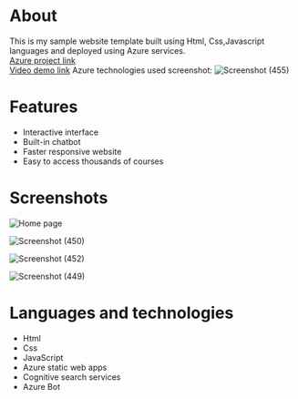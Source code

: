 # About
This is my sample website template built using Html, Css,Javascript languages and deployed using Azure services.     
[Azure project link](https://happy-forest-0862ca910.3.azurestaticapps.net)      
[Video demo link](https://youtu.be/HwHtArWor8E)
Azure technologies used screenshot:
![Screenshot (455)](https://github.com/sankethp44/Cooking-Starter/assets/122307186/cfe1221b-7ede-43ce-99ae-0ea3985a00c9)

# Features
- Interactive interface    
- Built-in chatbot    
- Faster responsive website    
- Easy to access thousands of courses    
# Screenshots
![Home page](https://github.com/sankethp44/Cooking-Starter/assets/122307186/39ccec84-0ff8-442c-9a6a-c98bb5713f15)

![Screenshot (450)](https://github.com/sankethp44/Cooking-Starter/assets/122307186/aae60f8b-5f5d-44eb-9a41-1cc29e4c3993)

![Screenshot (452)](https://github.com/sankethp44/Cooking-Starter/assets/122307186/ab1ce9f5-5960-48b1-96e7-f90d7085bae3)

![Screenshot (449)](https://github.com/sankethp44/Cooking-Starter/assets/122307186/55bca730-d549-4920-9ecc-5fb17ae077a0)


# Languages and technologies
- Html    
- Css    
- JavaScript    
- Azure static web apps    
- Cognitive search services    
- Azure Bot   

